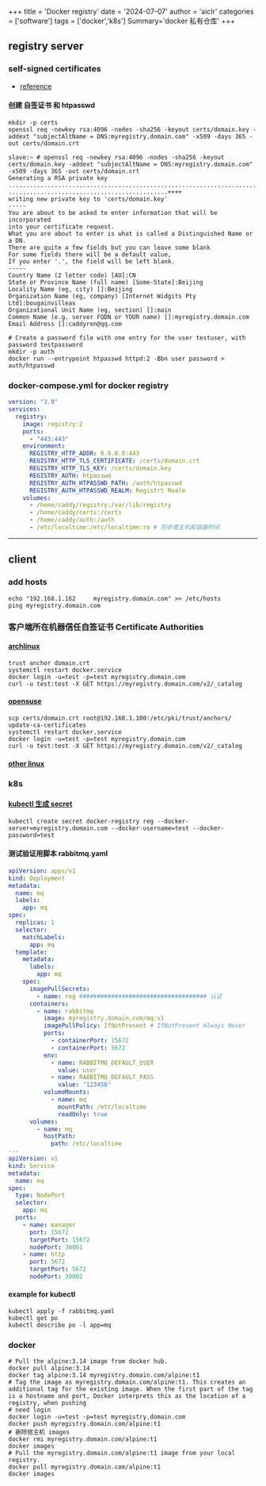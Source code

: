 +++
title = 'Docker registry'
date = '2024-07-07'
author = 'aiclr'
categories = ['software']
tags = ['docker','k8s']
Summary='docker 私有仓库'
+++

## registry server

### self-signed certificates

- [reference](https://docs.docker.com/registry/insecure/)

#### 创建 自签证书 和 htpasswd

```shell
mkdir -p certs
openssl req -newkey rsa:4096 -nodes -sha256 -keyout certs/domain.key -addext "subjectAltName = DNS:myregistry.domain.com" -x509 -days 365 -out certs/domain.crt

slave:~ # openssl req -newkey rsa:4096 -nodes -sha256 -keyout certs/domain.key -addext "subjectAltName = DNS:myregistry.domain.com" -x509 -days 365 -out certs/domain.crt
Generating a RSA private key
...................................................................................................................................................................................................................................................................................................................................++++
.............................................++++
writing new private key to 'certs/domain.key'
-----
You are about to be asked to enter information that will be incorporated
into your certificate request.
What you are about to enter is what is called a Distinguished Name or a DN.
There are quite a few fields but you can leave some blank
For some fields there will be a default value,
If you enter '.', the field will be left blank.
-----
Country Name (2 letter code) [AU]:CN
State or Province Name (full name) [Some-State]:Beijing
Locality Name (eg, city) []:Beijing
Organization Name (eg, company) [Internet Widgits Pty Ltd]:bougainvilleas
Organizational Unit Name (eg, section) []:main
Common Name (e.g. server FQDN or YOUR name) []:myregistry.domain.com
Email Address []:caddyren@qq.com

# Create a password file with one entry for the user testuser, with password testpassword
mkdir -p auth
docker run --entrypoint htpasswd httpd:2 -Bbn user password > auth/htpasswd
```

### docker-compose.yml for docker registry

```yaml
version: "3.9"
services:
  registry:
    image: registry:2
    ports:
      - "443:443"
    environment:
      REGISTRY_HTTP_ADDR: 0.0.0.0:443
      REGISTRY_HTTP_TLS_CERTIFICATE: /certs/domain.crt
      REGISTRY_HTTP_TLS_KEY: /certs/domain.key
      REGISTRY_AUTH: htpasswd
      REGISTRY_AUTH_HTPASSWD_PATH: /auth/htpasswd
      REGISTRY_AUTH_HTPASSWD_REALM: Registrt Realm
    volumes:
      - /home/caddy/registry:/var/lib/registry
      - /home/caddy/certs:/certs
      - /home/caddy/auth:/auth
      - /etc/localtime:/etc/localtime:ro # 同步宿主机和容器时间
```

---

## client

### add hosts

```shell
echo "192.168.1.162	    myregistry.domain.com" >> /etc/hosts
ping myregistry.domain.com
```

### 客户端所在机器信任自签证书 Certificate Authorities

#### [archlinux](https://wiki.archlinux.org/title/Transport_Layer_Security#Certificate_authorities)

```shell
trust anchor domain.crt
systemctl restart docker.service
docker login -u=test -p=test myregistry.domain.com
curl -u test:test -X GET https://myregistry.domain.com/v2/_catalog
```

#### [opensuse](https://en.opensuse.org/Portal:FreeIPA/Installation#Certificate_Authority)

```shell
scp certs/domain.crt root@192.168.1.100:/etc/pki/trust/anchors/
update-ca-certificates
systemctl restart docker.service
docker login -u=test -p=test myregistry.domain.com
curl -u test:test -X GET https://myregistry.domain.com/v2/_catalog
```

#### [other linux](https://docs.docker.com/registry/insecure/)

### k8s

#### [kubectl 生成 secret](https://kubernetes.io/docs/concepts/containers/images/)

```shell
kubectl create secret docker-registry reg --docker-server=myregistry.domain.com --docker-username=test --docker-password=test
```

#### 测试验证用脚本 rabbitmq.yaml

```yaml
apiVersion: apps/v1
kind: Deployment
metadata:
  name: mq
  labels:
    app: mq
spec:
  replicas: 1
  selector:
    matchLabels:
      app: mq
  template:
    metadata:
      labels:
        app: mq
    spec:
      imagePullSecrets:
        - name: reg #################################### 认证
      containers:
        - name: rabbitmq
          image: myregistry.domain.com/mq:v1
          imagePullPolicy: IfNotPresent # IfNotPresent Always Never
          ports:
            - containerPort: 15672
            - containerPort: 5672
          env:
            - name: RABBITMQ_DEFAULT_USER
              value: user
            - name: RABBITMQ_DEFAULT_PASS
              value: "123456"
          volumeMounts:
            - name: mq
              mountPath: /etc/localtime
              readOnly: true
      volumes:
        - name: mq
          hostPath:
            path: /etc/localtime
---
apiVersion: v1
kind: Service
metadata:
  name: mq
spec:
  type: NodePort
  selector:
    app: mq
  ports:
    - name: manager
      port: 15672
      targetPort: 15672
      nodePort: 30001
    - name: http
      port: 5672
      targetPort: 5672
      nodePort: 30002
```

#### example for kubectl

```shell
kubectl apply -f rabbitmq.yaml
kubectl get po
kubectl describe po -l app=mq
```

### docker

```shell
# Pull the alpine:3.14 image from docker hub.
docker pull alpine:3.14
docker tag alpine:3.14 myregistry.domain.com/alpine:t1
# Tag the image as myregistry.domain.com/alpine:t1. This creates an additional tag for the existing image. When the first part of the tag is a hostname and port, Docker interprets this as the location of a registry, when pushing
# need login
docker login -u=test -p=test myregistry.domain.com
docker push myregistry.domain.com/alpine:t1
# 删除宿主机 images
docker rmi myregistry.domain.com/alpine:t1
docker images
# Pull the myregistry.domain.com/alpine:t1 image from your local registry.
docker pull myregistry.domain.com/alpine:t1
docker images
```